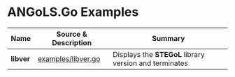 # ANGoLS.Go Examples

| Name | Source & Description | Summary |
| ---- | -------------------- | ------- |
| **libver** | [examples/libver.go](./examples/libver.go) | Displays the **STEGoL** library version and terminates |


<!-- ########################### end of file ########################### -->

